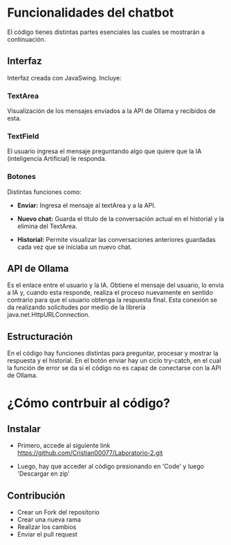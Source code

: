 # Funcionalidades del chatbot
<p>
El código tienes distintas partes esenciales las cuales se mostrarán a continuación.

## Interfaz
Interfaz creada con JavaSwing. Incluye:
### TextArea
Visualización de los mensajes enviados a la API de Ollama y recibidos de esta.
### TextField
El usuario ingresa el mensaje preguntando algo que quiere que la IA (inteligencia Artificial) le responda.
### Botones
Distintas funciones como:
- **Enviar:** Ingresa el mensaje al textArea y a la API.

- **Nuevo chat:** Guarda el titulo de la conversación actual en el historial y la elimina del TextArea.

- **Historial:** Permite visualizar las conversaciones anteriores guardadas cada vez que se iniciaba un nuevo chat.

## API de Ollama
Es el enlace entre el usuario y la IA. Obtiene el mensaje del usuario, lo envía a IA y, cuando esta responde, realiza el proceso nuevamente en sentido contrario para que el usuario obtenga la respuesta final. 
Esta conexión se da realizando solicitudes por medio de la librería java.net.HttpURLConnection.

## Estructuración
En el código hay funciones distintas para preguntar, procesar y mostrar la respuesta y el historial. En el botón enviar hay un ciclo try-catch, en el cual la función de error se da si el código no es capaz de conectarse con la API de Ollama.


# ¿Cómo contrbuir al código?

## Instalar

- Primero, accede al siguiente link
	https://github.com/Cristian00077/Laboratorio-2.git

- Luego, hay que acceder al código presionando en 'Code' y luego 'Descargar en zip'
<p>

## Contribución
- Crear un Fork del repositorio
- Crear una nueva rama
- Realizar los cambios
- Enviar el pull request
